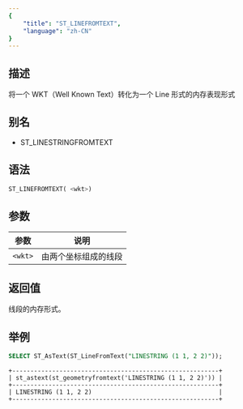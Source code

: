 ```yaml
---
{
    "title": "ST_LINEFROMTEXT",
    "language": "zh-CN"
}
---
```


## 描述

将一个 WKT（Well Known Text）转化为一个 Line 形式的内存表现形式

## 别名

- ST_LINESTRINGFROMTEXT

## 语法

```sql
ST_LINEFROMTEXT( <wkt>)
```

## 参数

| 参数  | 说明         |
|-----|------------|
| `<wkt>` | 由两个坐标组成的线段 |

## 返回值

线段的内存形式。

## 举例

```sql
SELECT ST_AsText(ST_LineFromText("LINESTRING (1 1, 2 2)"));
```

```text
+---------------------------------------------------------+
| st_astext(st_geometryfromtext('LINESTRING (1 1, 2 2)')) |
+---------------------------------------------------------+
| LINESTRING (1 1, 2 2)                                   |
+---------------------------------------------------------+
```